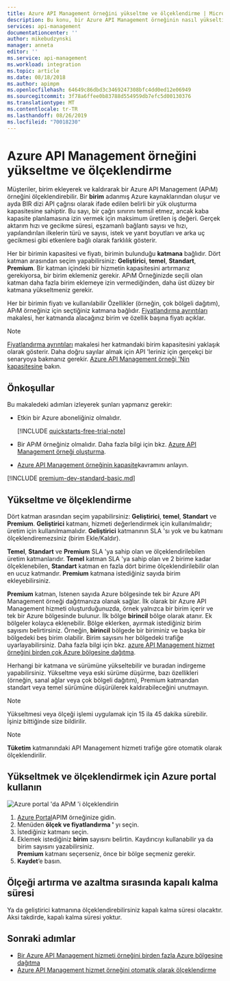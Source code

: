 ```yaml
---
title: Azure API Management örneğini yükseltme ve ölçeklendirme | Microsoft Docs
description: Bu konu, bir Azure API Management örneğinin nasıl yükseltileceğini ve ölçeklendirebileceğinizi açıklamaktadır.
services: api-management
documentationcenter: ''
author: mikebudzynski
manager: anneta
editor: ''
ms.service: api-management
ms.workload: integration
ms.topic: article
ms.date: 08/18/2018
ms.author: apimpm
ms.openlocfilehash: 64649c86dbd3c3469247308bfc4dd0ed12e06949
ms.sourcegitcommit: 3f78a6ffee0b83788d554959db7efc5d00130376
ms.translationtype: MT
ms.contentlocale: tr-TR
ms.lasthandoff: 08/26/2019
ms.locfileid: "70018230"
---
```

# <a name="upgrade-and-scale-an-azure-api-management-instance"></a>Azure API Management örneğini yükseltme ve ölçeklendirme  

Müşteriler, birim ekleyerek ve kaldırarak bir Azure API Management (APıM) örneğini ölçeklendirebilir. Bir **birim** adanmış Azure kaynaklarından oluşur ve ayda BIR dizi API çağrısı olarak ifade edilen belirli bir yük oluşturma kapasitesine sahiptir. Bu sayı, bir çağrı sınırını temsil etmez, ancak kaba kapasite planlamasına izin vermek için maksimum üretilen iş değeri. Gerçek aktarım hızı ve gecikme süresi, eşzamanlı bağlantı sayısı ve hızı, yapılandırılan ilkelerin türü ve sayısı, istek ve yanıt boyutları ve arka uç gecikmesi gibi etkenlere bağlı olarak farklılık gösterir.

Her bir birimin kapasitesi ve fiyatı, birimin bulunduğu **katmana** bağlıdır. Dört katman arasından seçim yapabilirsiniz: **Geliştirici**, **temel**, **Standart**, **Premium**. Bir katman içindeki bir hizmetin kapasitesini artırmanız gerekiyorsa, bir birim eklemeniz gerekir. APıM Örneğinizde seçili olan katman daha fazla birim eklemeye izin vermediğinden, daha üst düzey bir katmana yükseltmeniz gerekir.

Her bir birimin fiyatı ve kullanılabilir Özellikler (örneğin, çok bölgeli dağıtım), APıM örneğiniz için seçtiğiniz katmana bağlıdır. [Fiyatlandırma ayrıntıları](https://azure.microsoft.com/pricing/details/api-management/?ref=microsoft.com&utm_source=microsoft.com&utm_medium=docs&utm_campaign=visualstudio) makalesi, her katmanda alacağınız birim ve özellik başına fiyatı açıklar. 

>[!NOTE]
>[Fiyatlandırma ayrıntıları](https://azure.microsoft.com/pricing/details/api-management/?ref=microsoft.com&utm_source=microsoft.com&utm_medium=docs&utm_campaign=visualstudio) makalesi her katmandaki birim kapasitesini yaklaşık olarak gösterir. Daha doğru sayılar almak için API 'leriniz için gerçekçi bir senaryoya bakmanız gerekir. [Azure API Management örneği 'Nin kapasitesine](api-management-capacity.md) bakın.

## <a name="prerequisites"></a>Önkoşullar

Bu makaledeki adımları izleyerek şunları yapmanız gerekir:

+ Etkin bir Azure aboneliğiniz olmalıdır.

    [!INCLUDE [quickstarts-free-trial-note](../../includes/quickstarts-free-trial-note.md)]

+ Bir APıM örneğiniz olmalıdır. Daha fazla bilgi için bkz. [Azure API Management örneği oluşturma](get-started-create-service-instance.md).

+ [Azure API Management örneğinin kapasite](api-management-capacity.md)kavramını anlayın.

[!INCLUDE [premium-dev-standard-basic.md](../../includes/api-management-availability-premium-dev-standard-basic.md)]

## <a name="upgrade-and-scale"></a>Yükseltme ve ölçeklendirme  

Dört katman arasından seçim yapabilirsiniz: **Geliştirici**, **temel**, **Standart** ve **Premium**. **Geliştirici** katmanı, hizmeti değerlendirmek için kullanılmalıdır; üretim için kullanılmamalıdır. **Geliştirici** katmanının SLA 'sı yok ve bu katmanı ölçeklendiremezsiniz (birim Ekle/Kaldır). 

**Temel**, **Standart** ve **Premium** SLA 'ya sahip olan ve ölçeklendirilebilen üretim katmanlarıdır. **Temel** katman SLA 'ya sahip olan ve 2 birime kadar ölçeklenebilen, **Standart** katman en fazla dört birime ölçeklendirilebilir olan en ucuz katmandır. **Premium** katmana istediğiniz sayıda birim ekleyebilirsiniz.

**Premium** katman, Istenen sayıda Azure bölgesinde tek bir Azure API Management örneği dağıtmanıza olanak sağlar. İlk olarak bir Azure API Management hizmeti oluşturduğunuzda, örnek yalnızca bir birim içerir ve tek bir Azure bölgesinde bulunur. İlk bölge **birincil** bölge olarak atanır. Ek bölgeler kolayca eklenebilir. Bölge eklerken, ayırmak istediğiniz birim sayısını belirtirsiniz. Örneğin, **birincil** bölgede bir biriminiz ve başka bir bölgedeki beş birim olabilir. Birim sayısını her bölgedeki trafiğe uyarlayabilirsiniz. Daha fazla bilgi için bkz. [azure API Management hizmet örneğini birden çok Azure bölgesine dağıtma](api-management-howto-deploy-multi-region.md).

Herhangi bir katmana ve sürümüne yükseltebilir ve buradan indirgeme yapabilirsiniz. Yükseltme veya eski sürüme düşürme, bazı özellikleri (örneğin, sanal ağlar veya çok bölgeli dağıtım), Premium katmandan standart veya temel sürümüne düşürülerek kaldırabileceğini unutmayın.

> [!NOTE]
> Yükseltmesi veya ölçeği işlemi uygulamak için 15 ila 45 dakika sürebilir. İşiniz bittiğinde size bildirilir.

> [!NOTE]
> **Tüketim** katmanındaki API Management hizmeti trafiğe göre otomatik olarak ölçeklendirilir.

## <a name="use-the-azure-portal-to-upgrade-and-scale"></a>Yükseltmek ve ölçeklendirmek için Azure portal kullanın

![Azure portal 'da APıM 'i ölçeklendirin](./media/upgrade-and-scale/portal-scale.png)

1. [Azure Portal](https://portal.azure.com/)APIM örneğinize gidin.
2. Menüden **ölçek ve fiyatlandırma '** yı seçin.
3. İstediğiniz katmanı seçin.
4. Eklemek istediğiniz **birim** sayısını belirtin. Kaydırıcıyı kullanabilir ya da birim sayısını yazabilirsiniz.  
    **Premium** katmanı seçerseniz, önce bir bölge seçmeniz gerekir.
5. **Kaydet**’e basın.

## <a name="downtime-during-scaling-up-and-down"></a>Ölçeği artırma ve azaltma sırasında kapalı kalma süresi
Ya da geliştirici katmanına ölçeklendirebilirsiniz kapalı kalma süresi olacaktır. Aksi takdirde, kapalı kalma süresi yoktur. 


## <a name="next-steps"></a>Sonraki adımlar

- [Bir Azure API Management hizmeti örneğini birden fazla Azure bölgesine dağıtma](api-management-howto-deploy-multi-region.md)
- [Azure API Management hizmet örneğini otomatik olarak ölçeklendirme](api-management-howto-autoscale.md)
